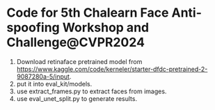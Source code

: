 # Code for 5th Chalearn Face Anti-spoofing Workshop and Challenge@CVPR2024
1. Download retinaface pretrained model from https://www.kaggle.com/code/kerneler/starter-dfdc-pretrained-2-9087280a-5/input.
2. put it into eval_kit/models.
3. use extract_frames.py to extract faces from images.
4. use eval_unet_split.py to generate results.
